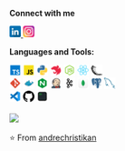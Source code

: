 **Connect with me** 
<br />

<span>
  <a href="https://www.linkedin.com/in/andrechristikan/">
    <img alt="Andreck LinkdeIn" height="20" src="./icons/linkedin.png" />
  </a>
  <a href="https://www.instagram.com/___ac.k/">
    <img alt="Andreck Instagram" height="20" src="./icons/instagram.png" />
  </a>
</span>

<br />


**Languages and Tools:**  

<span>
  <img height="20" src="./icons/typescript.png">
  <img height="20" src="./icons/javascript.png">
  <img height="20" src="./icons/python.png">
  <img height="20" src="./icons/nestjs.png">
  <img height="20" src="./icons/nodejs.png">
  <img height="20" src="./icons/react.png">
  <img height="20" src="./icons/flask.png">
  <br />
  <img height="20" src="./icons/git.png">
  <img height="20" src="./icons/docker.png">
  <img height="20" src="./icons/nginx.png">
  <img height="20" src="./icons/jenkins.png">
  <img height="20" src="./icons/apache-kafka.png">
  <img height="20" src="./icons/mongodb.png">
  <img height="20" src="./icons/postgresql.png">
  <img height="20" src="./icons/mysql.png">
  <br />
  <img height="20" src="./icons/vscode.png">
  <img height="20" src="./icons/github.png">
  <img height="20" src="./icons/terminal.png">
</span>

<br />
<br />

<a href="https://github.com/andrechristikan">
  <img src="https://github-readme-stats.vercel.app/api?username=andrechristikan&show_icons=true&hide_border=true" />
</a>

⭐️ From [andrechristikan](https://github.com/andrechristikan)

